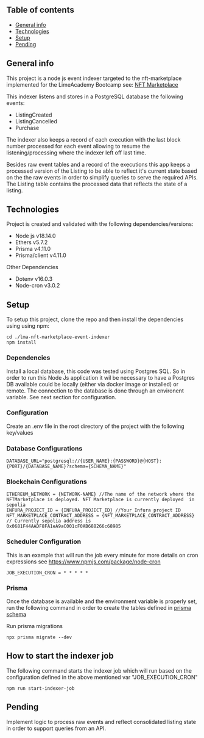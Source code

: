 ## Table of contents

- [General info](#general-info)
- [Technologies](#technologies)
- [Setup](#setup)
- [Pending](#pending)

## General info

This project is a node js event indexer targeted to the nft-marketplace implemented for the LimeAcademy Bootcamp see: [NFT Marketplace](https://github.com/baltasarromero/lma-nft-marketplacesimple) 

This indexer listens and stores in a PostgreSQL database the following events:
  - ListingCreated
  - ListingCancelled
  - Purchase

The indexer also keeps a record of each execution with the last block number processed for each event allowing to resume the listening/processing where the indexer left off last time.

Besides raw event tables and a record of the executions this app keeps a processed version of the Listing to be able to reflect it's current state based on the the raw events in order to simplify queries to serve the required APIs. The Listing table contains the processed data that reflects the state of a listing.

## Technologies

Project is created and validated with the following dependencies/versions:

- Node js v18.14.0
- Ethers v5.7.2
- Prisma v4.11.0
- Prisma/client v4.11.0

Other Dependencies
- Dotenv v16.0.3
- Node-cron v3.0.2

## Setup

To setup this project, clone the repo and then install the dependencies using using npm:

```
cd ./lma-nft-marketplace-event-indexer
npm install
```

### Dependencies
Install a local database, this code was tested using Postgres SQL. So in order to run this Node Js application it wil be necessary to have a Postgres DB available could be locally (either via docker image or installed) or remote. The connection to the database is done through an environent variable. See next section for configuration.


### Configuration
Create an .env file in the root directory of the project with the following key/values

### Database Configurations
```
DATABASE_URL="postgresql://{USER_NAME}:{PASSWORD}@{HOST}:{PORT}/{DATABASE_NAME}?schema={SCHEMA_NAME}"
```
### Blockchain Configurations
```
ETHEREUM_NETWORK = {NETWORK-NAME} //The name of the network where the NFTMarketplace is deployed. NFT Marketplace is currently deployed  in sepolia
INFURA_PROJECT_ID = {INFURA_PROJECT_ID} //Your Infura project ID
NFT_MARKETPLACE_CONTRACT_ADDRESS = {NFT_MARKETPLACE_CONTRACT_ADDRESS} // Currently sepolia address is 0x0681F44AADF8FA1eA9aC001cF0AB688266c68985
```
### Scheduler Configuration
This is an example that will run the job every minute for more details on cron expressions see https://www.npmjs.com/package/node-cron
```
JOB_EXECUTION_CRON = * * * * * 
```
### Prisma
Once the database is available and the environment variable is properly set, run the following command in order to create the tables defined in 
[prisma schema](prisma/schema.prisma)

Run prisma migrations
```
npx prisma migrate --dev
```
## How to start the indexer job
The following command starts the indexer job which will run based on the configuration defined in the above mentioned var "JOB_EXECUTION_CRON"
```
npm run start-indexer-job
```
## Pending
Implement logic to process raw events and reflect consolidated listing state in order to support queries from an API.